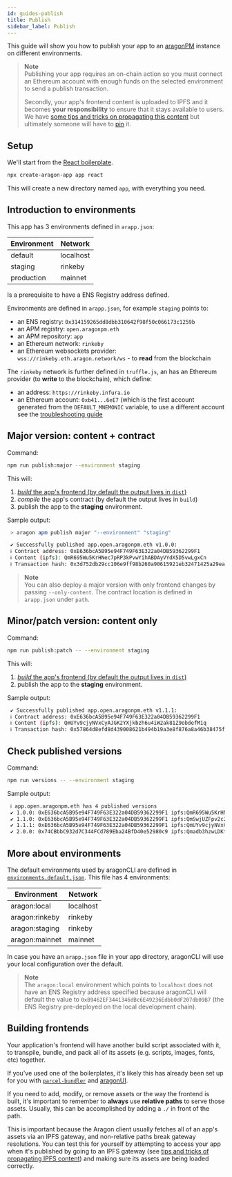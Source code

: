 ```yaml
---
id: guides-publish
title: Publish
sidebar_label: Publish
---
```


This guide will show you how to publish your app to an [aragonPM](/docs/package-management) instance on different environments.

> **Note**<br>
> Publishing your app requires an on-chain action so you must connect an Ethereum account with enough funds on the selected environment to send a publish transaction.
>
> Secondly, your app's frontend content is uploaded to IPFS and it becomes **your responsibility** to ensure that it stays available to users. We have [some tips and tricks on propagating this content](/docs/guides-faq#propagating-your-content-hash-through-ipfs) but ultimately someone will have to [pin](https://docs.ipfs.io/guides/concepts/pinning/) it.

## Setup

We'll start from the [React boilerplate](https://github.com/aragon/aragon-react-boilerplate).

```sh
npx create-aragon-app app react
```

This will create a new directory named `app`, with everything you need.

## Introduction to environments

This app has 3 environments defined in `arapp.json`:

| Environment   | Network   |
|---            |---        |
| default       | localhost |
| staging       | rinkeby   |
| production    | mainnet   |

Is a prerequisite to have a ENS Registry address defined.

Environments are defined in `arapp.json`, for example `staging` points to:
- an ENS registry: `0x314159265dd8dbb310642f98f50c066173c1259b`
- an APM registry: `open.aragonpm.eth`
- an APM repository: `app`
- an Ethereum network: `rinkeby`
- an Ethereum websockets provider: `wss://rinkeby.eth.aragon.network/ws` - to **read** from the blockchain

The `rinkeby` network is further defined in `truffle.js`, an has an Ethereum provider (to **write** to the blockchain), which define:
- an address: `https://rinkeby.infura.io`
- an Ethereum account: `0xb41...6eE7` (which is the first account generated from the `DEFAULT_MNEMONIC` variable, to use a different account see the [troubleshooting guide](/docs/guides-faq.html#set-a-private-key)

## Major version: content + contract

Command:

```sh
npm run publish:major --environment staging
```

This will:
1. [_build_ the app's frontend (by default the output lives in `dist`)](#building-frontends)
2. _compile_ the app's contract (by default the output lives in `build`)
3. publish the app to the **staging** environment.

Sample output:
```sh
 > aragon apm publish major "--environment" "staging"

 ✔ Successfully published app.open.aragonpm.eth v1.0.0:
 ℹ Contract address: 0xE636bcA5B95e94F749F63E322a04DB59362299F1
 ℹ Content (ipfs): QmR695Wu5KrHNec7pRP3kPvwYihABDAyVYdX5D5vwLgxCn
 ℹ Transaction hash: 0x3d752db29cc106e9ff98b260a90615921eb32471425a29ead8cbb830fb224d8
```

> **Note**<br>
> You can also deploy a major version with only frontend changes by passing `--only-content`.
> The contract location is defined in `arapp.json` under `path`.

## Minor/patch version: content only

Command:
```sh
npm run publish:patch -- --environment staging
```

This will:
1. [_build_ the app's frontend (by default the output lives in `dist`)](#building-frontends)
2. publish the app to the **staging** environment.

Sample output:
```sh
 ✔ Successfully published app.open.aragonpm.eth v1.1.1:
 ℹ Contract address: 0xE636bcA5B95e94F749F63E322a04DB59362299F1
 ℹ Content (ipfs): QmUYv9cjyNVxCyAJGK2YXjkbzh6u4iW2ak81Z9obdefM1q
 ℹ Transaction hash: 0x57864d8efd8d439008621b494b19a3e8f876a8a46b38475f9626802f0a1403c2
```

## Check published versions

Command:
```sh
npm run versions -- --environment staging
```

Sample output:
```sh
 ℹ app.open.aragonpm.eth has 4 published versions
 ✔ 1.0.0: 0xE636bcA5B95e94F749F63E322a04DB59362299F1 ipfs:QmR695Wu5KrHNec7pRP3kPvwYihABDAyVYdX5D5vwLgxCn
 ✔ 1.1.0: 0xE636bcA5B95e94F749F63E322a04DB59362299F1 ipfs:QmSwjUZFpv2c2e9fLoxtgFrAsAmBN4DyQGJp4RcqQcW3z3
 ✔ 1.1.1: 0xE636bcA5B95e94F749F63E322a04DB59362299F1 ipfs:QmUYv9cjyNVxCyAJGK2YXjkbzh6u4iW2ak81Z9obdefM1q
 ✔ 2.0.0: 0x74CBbbC932d7C344FCd789Eba24BfD40e52980c9 ipfs:Qmadb3hzwLDKtb93fF367Vg1epkdsLZF4dhpapNYynjgZF
```

## More about environments

The default environments used by aragonCLI are defined in [`environments.default.json`](https://github.com/aragon/aragon-cli/blob/master/packages/aragon-cli/config/environments.default.json). This file has 4 environments:

| Environment       | Network   |
|---                |---        |
| aragon:local      | localhost |
| aragon:rinkeby    | rinkeby   |
| aragon:staging    | rinkeby   |
| aragon:mainnet    | mainnet   |

In case you have an `arapp.json` file in your app directory, aragonCLI will use your local configuration over the default.

> **Note**<br>
> The `aragon:local` environment which points to `localhost` does not have an ENS Registry address specified because aragonCLI will default the value to `0xB9462EF3441346dBc6E49236Edbb0dF207db09B7` (the ENS Registry pre-deployed on the local development chain).

## Building frontends

Your application's frontend will have another build script associated with it, to transpile, bundle, and pack all of its assets (e.g. scripts, images, fonts, etc) together.

If you've used one of the boilerplates, it's likely this has already been set up for you with
[`parcel-bundler`](https://parceljs.org) and [aragonUI](/docs/aragonui-intro).

If you need to add, modify, or remove assets or the way the frontend is built, it's important to remember to **always** use **relative paths** to serve those assets. Usually, this can be accomplished by adding a `./` in front of the path.

This is important because the Aragon client usually fetches all of an app's assets via an IPFS
gateway, and non-relative paths break gateway resolutions. You can test this for yourself by
attempting to access your app when it's published by going to an IPFS gateway (see [tips and tricks of propagating IPFS content](/docs/guides-faq#propagating-your-content-hash-through-ipfs)) and making sure its assets are being loaded correctly.
